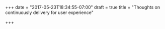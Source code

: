 +++
date = "2017-05-23T18:34:55-07:00"
draft = true
title = "Thoughts on continuously delivery for user experience"

+++



